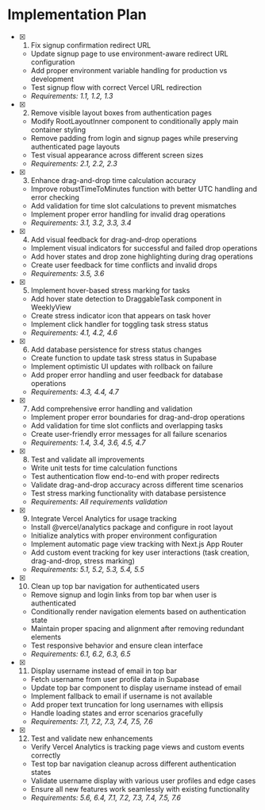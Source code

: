 # Implementation Plan

- [x] 1. Fix signup confirmation redirect URL





  - Update signup page to use environment-aware redirect URL configuration
  - Add proper environment variable handling for production vs development
  - Test signup flow with correct Vercel URL redirection
  - _Requirements: 1.1, 1.2, 1.3_

- [x] 2. Remove visible layout boxes from authentication pages





  - Modify RootLayoutInner component to conditionally apply main container styling
  - Remove padding from login and signup pages while preserving authenticated page layouts
  - Test visual appearance across different screen sizes
  - _Requirements: 2.1, 2.2, 2.3_

- [x] 3. Enhance drag-and-drop time calculation accuracy





  - Improve robustTimeToMinutes function with better UTC handling and error checking
  - Add validation for time slot calculations to prevent mismatches
  - Implement proper error handling for invalid drag operations
  - _Requirements: 3.1, 3.2, 3.3, 3.4_

- [x] 4. Add visual feedback for drag-and-drop operations





  - Implement visual indicators for successful and failed drop operations
  - Add hover states and drop zone highlighting during drag operations
  - Create user feedback for time conflicts and invalid drops
  - _Requirements: 3.5, 3.6_

- [x] 5. Implement hover-based stress marking for tasks





  - Add hover state detection to DraggableTask component in WeeklyView
  - Create stress indicator icon that appears on task hover
  - Implement click handler for toggling task stress status
  - _Requirements: 4.1, 4.2, 4.6_

- [x] 6. Add database persistence for stress status changes





  - Create function to update task stress status in Supabase
  - Implement optimistic UI updates with rollback on failure
  - Add proper error handling and user feedback for database operations
  - _Requirements: 4.3, 4.4, 4.7_

- [x] 7. Add comprehensive error handling and validation











  - Implement proper error boundaries for drag-and-drop operations
  - Add validation for time slot conflicts and overlapping tasks
  - Create user-friendly error messages for all failure scenarios
  - _Requirements: 1.4, 3.4, 3.6, 4.5, 4.7_

- [x] 8. Test and validate all improvements















  - Write unit tests for time calculation functions
  - Test authentication flow end-to-end with proper redirects
  - Validate drag-and-drop accuracy across different time scenarios
  - Test stress marking functionality with database persistence
  - _Requirements: All requirements validation_

- [x] 9. Integrate Vercel Analytics for usage tracking



  - Install @vercel/analytics package and configure in root layout
  - Initialize analytics with proper environment configuration
  - Implement automatic page view tracking with Next.js App Router
  - Add custom event tracking for key user interactions (task creation, drag-and-drop, stress marking)
  - _Requirements: 5.1, 5.2, 5.3, 5.4, 5.5_


- [x] 10. Clean up top bar navigation for authenticated users




  - Remove signup and login links from top bar when user is authenticated
  - Conditionally render navigation elements based on authentication state
  - Maintain proper spacing and alignment after removing redundant elements
  - Test responsive behavior and ensure clean interface
  - _Requirements: 6.1, 6.2, 6.3, 6.5_

- [x] 11. Display username instead of email in top bar



  - Fetch username from user profile data in Supabase
  - Update top bar component to display username instead of email
  - Implement fallback to email if username is not available
  - Add proper text truncation for long usernames with ellipsis
  - Handle loading states and error scenarios gracefully
  - _Requirements: 7.1, 7.2, 7.3, 7.4, 7.5, 7.6_

- [x] 12. Test and validate new enhancements



  - Verify Vercel Analytics is tracking page views and custom events correctly
  - Test top bar navigation cleanup across different authentication states
  - Validate username display with various user profiles and edge cases
  - Ensure all new features work seamlessly with existing functionality
  - _Requirements: 5.6, 6.4, 7.1, 7.2, 7.3, 7.4, 7.5, 7.6_